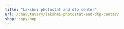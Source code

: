 ```yaml
---
title: "Lakshmi photostat and dtp center"
url: /chavutuvary/lakshmi-photostat-and-dtp-center/
shop: copyshop
---
```

